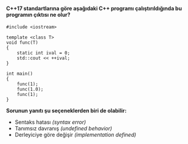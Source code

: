 #### C++17 standartlarına göre aşağıdaki C++ programı çalıştırıldığında bu programın çıktısı ne olur?


```
#include <iostream>
 
template <class T>
void func(T) 
{
	static int ival = 0;
	std::cout << ++ival;
}
 
int main() 
{
	func(1);
	func(1.0);
	func(1);
}
```

__Sorunun yanıtı şu seçeneklerden biri de olabilir:__

+ Sentaks hatası *(syntax error)*
+ Tanımsız davranış *(undefined behavior)*
+ Derleyiciye göre değişir *(implementation defined)*
